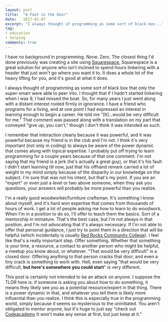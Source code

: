 ```yaml
---
layout: post
title:  "A Foot in the Door"
date:   2017-01-07
excerpt: "I always thought of programming as some sort of black box..."
tag:  
- education
- helping
comments: true
---
```


I have no background in programming. None. Zero. The closest thing I'd done previously was creating a site using <a href="https://www.squarespace.com/">Squarespace.</a> Squarespace is a great solution for anyone who isn't inclined to spend hours tinkering with a header that just won't go where you want it to. It does a whole lot of the heavy lifting for you, and it's good at what it does.

I always thought of programming as some sort of black box that only the super-smart were able to peer into. I thought that if I hadn't started tinkering when I was 9, I had missed the boat. So, for many years I just went along with a distant interest rooted firmly in ignorance. I have a friend who programs for a living, and at one point I had expressed an interest in learning enough to begin a career. He told me "[It]...would be very difficult for me." That comment was passed along with a translation on my part that conveyed "give up, you can't," though I don't think it was intended as such.

I remember that interaction clearly because it was powerful, and it was powerful because my friend is in the club and I'm not. I think it's very important (not only in coding) to always be aware of the power dynamic that comes along with topical expertise. I probably put off trying to learn programming for a couple years because of that one comment. I'm not saying that my friend is a jerk (he's actually a great guy), or that it's his fault I didn't start learning till now, just that his offhand remark carried a lot of weight in my mind simply because of the disparity in our knowledge on the subject. I'm sure that was not his intent, but that's my point. If you are an "expert" or even just a level or two above someone, when they ask you questions, your answers will probably be more powerful than you realize.

I'm a really good woodworker/furniture craftsman. It's something I know about myself, and it's hard won expertise that comes from thousands of hours of work. I get a lot of people asking me how to learn to do woodwork. When I'm in a position to do so, I'll offer to teach them the basics. Sort of a mentorship in miniature. That's the best case, but I'm not always in that position, and I'm not advocating that it's always necessary. If I'm not able to offer that personal guidance, I just try to point them in a direction that will be helpful (which incidentally is usually <a href="http://www.rrcc.edu/fine-woodworking">Red Rocks Community College</a>). I feel like that's a really important step. Offer something. Whether that something is your time, a resource, a contact to another person who might be helpful, a meetup you know about, or whatever. "That would be very difficult" is a closed door. Offering anything to that person cracks that door, and even a tiny crack is something to work with. Hell, even saying "that would be very difficult, <b>but here's somewhere you could start</b>" is very different.

This post is certainly not intended to be an attack on anyone. I suppose the TLDR here is: if someone is asking you about how to do something, it means they likely see you as a potential resource/expert in that thing. There is a power dynamic in that, and whatever you tell them is likely more influential than you realize. I think this is especially true in the programming world, simply because it seems so mysterious to the uninitiated. You aren't obligated to mentor anyone, but it's huge to just say "check out <a href= "https://www.codecademy.com">Codeacademy</a> It won't make any sense at first, but just keep at it."
